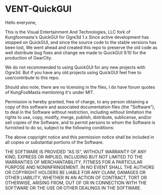 # VENT-QuickGUI
Hello everyone,

This is the Visual Entertainment And Technologies, LLC fork of Kungfoomasta's QuickGUI for Ogre3d 1.x
Since active development has stopped on QuickGUI, and since the source code to the stable versions has been lost,
We went ahead and created this repo to preserve the old code as well distribute bug fixes and change we made to QuickGUI 9.10 
for the production of GearCity. 

We do not recommended to using QuickGUI for any new projects with Ogre3d. But if you have any old projects using QuickGUI
feel free to use/contribute to this repo.


Should also note, there are no licensing in the files, I do have forum quotes of KungFooMasta mentioning it's under MIT.



Permission is hereby granted, free of charge, to any person obtaining a copy
of this software and associated documentation files (the "Software"), to deal
in the Software without restriction, including without limitation the rights
to use, copy, modify, merge, publish, distribute, sublicense, and/or sell
copies of the Software, and to permit persons to whom the Software is
furnished to do so, subject to the following conditions:


The above copyright notice and this permission notice shall be included in
all copies or substantial portions of the Software.


THE SOFTWARE IS PROVIDED "AS IS", WITHOUT WARRANTY OF ANY KIND, EXPRESS OR
IMPLIED, INCLUDING BUT NOT LIMITED TO THE WARRANTIES OF MERCHANTABILITY,
FITNESS FOR A PARTICULAR PURPOSE AND NONINFRINGEMENT.  IN NO EVENT SHALL THE
AUTHORS OR COPYRIGHT HOLDERS BE LIABLE FOR ANY CLAIM, DAMAGES OR OTHER
LIABILITY, WHETHER IN AN ACTION OF CONTRACT, TORT OR OTHERWISE, ARISING FROM,
OUT OF OR IN CONNECTION WITH THE SOFTWARE OR THE USE OR OTHER DEALINGS IN
THE SOFTWARE.
